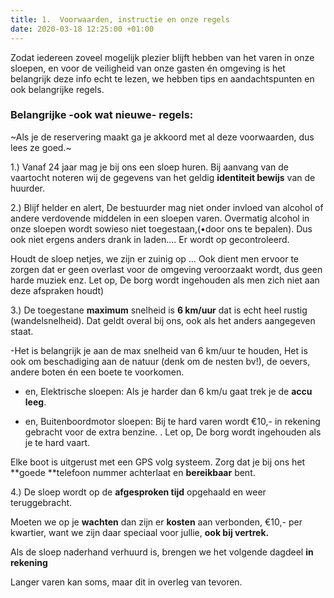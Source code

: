 ```yaml
---
title: 1.  Voorwaarden, instructie en onze regels
date: 2020-03-18 12:25:00 +01:00
---
```


Zodat iedereen zoveel mogelijk plezier blijft hebben van het varen in onze sloepen, en voor de veiligheid van onze gasten én omgeving is het belangrijk deze info echt te lezen, we hebben tips en aandachtspunten en ook belangrijke regels.

### Belangrijke -ook wat nieuwe- regels:

~Als je de reservering maakt ga je akkoord met al deze voorwaarden, dus lees ze goed.~

1.) Vanaf 24 jaar mag je bij ons een sloep huren.
Bij aanvang van de vaartocht noteren wij de gegevens van het geldig **identiteit bewijs** van de huurder.

2.) Blijf helder en alert, De bestuurder mag niet onder invloed van alcohol of andere verdovende middelen in een sloepen varen. Overmatig alcohol in onze sloepen wordt sowieso niet toegestaan,(•door ons te bepalen). Dus ook niet ergens anders drank in laden.... Er wordt op gecontroleerd.

Houdt de sloep netjes, 
we zijn er zuinig op … Ook dient men ervoor te zorgen dat er geen overlast voor de omgeving veroorzaakt wordt, dus geen harde muziek enz.
Let op, De borg wordt ingehouden als men zich niet aan deze afspraken houdt)

3.) De toegestane **maximum** snelheid is **6 km/uur** dat is echt heel rustig (wandelsnelheid).
Dat geldt overal bij ons, ook als het anders aangegeven staat.

-Het is belangrijk je aan de max snelheid van 6 km/uur te houden, Het is ook om beschadiging aan de natuur (denk om de nesten bv!), de oevers, andere boten én een boete te voorkomen.

* en, Elektrische sloepen:  Als je harder dan 6 km/u gaat trek je de **accu leeg**.

* en, Buitenboordmotor sloepen:  Bij te hard varen wordt €10,- in rekening gebracht voor de extra benzine.
. Let op, De borg wordt ingehouden als je te hard vaart.

Elke boot is uitgerust met een GPS volg systeem. Zorg dat je bij ons het **goede **telefoon nummer achterlaat en **bereikbaar** bent.

4.) De sloep wordt op de **afgesproken tijd** opgehaald en weer teruggebracht.

Moeten we op je **wachten** dan zijn er **kosten** aan verbonden, €10,- per kwartier, want we zijn daar speciaal voor jullie, **ook bij vertrek.**

Als de sloep naderhand verhuurd is, brengen we het volgende dagdeel **in rekening** 

Langer varen kan soms, maar dit in overleg van tevoren.